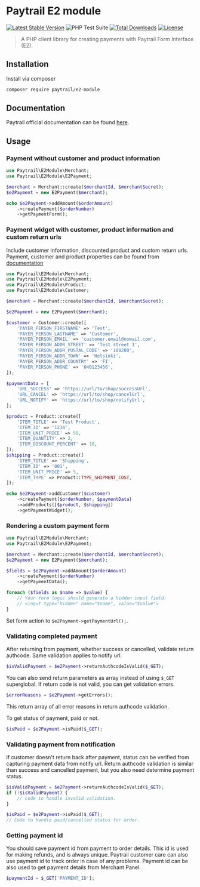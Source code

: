 # Paytrail E2 module

[![Latest Stable Version](https://poser.pugx.org/paytrail/e2-module/v/stable)](https://packagist.org/packages/paytrail/e2-module)
![PHP Test Suite](https://github.com/paytrail/e2-module/workflows/PHP%20Test%20Suite/badge.svg)
[![Total Downloads](https://poser.pugx.org/paytrail/e2-module/downloads)](https://packagist.org/packages/paytrail/e2-module)
[![License](https://poser.pugx.org/paytrail/e2-module/license)](https://packagist.org/packages/paytrail/e2-module)

> A PHP client library for creating payments with Paytrail Form Interface (E2).

## Installation
Install via composer

```bash
composer require paytrail/e2-module
```

## Documentation

Paytrail official documentation can be found [here][docs].

## Usage

### Payment without customer and product information

```php
use Paytrail\E2Module\Merchant;
use Paytrail\E2Module\E2Payment;

$merchant = Merchant::create($merchantId, $merchantSecret);
$e2Payment = new E2Payment($merchant);

echo $e2Payment->addAmount($orderAmount)
    ->createPayment($orderNumber)
    ->getPaymentForm();
```

### Payment widget with customer, product information and custom return urls

Include customer information, discounted product and custom return urls.
Payment, customer and product properties can be found from [documentation][docs]

```php
use Paytrail\E2Module\Merchant;
use Paytrail\E2Module\E2Payment;
use Paytrail\E2Module\Product;
use Paytrail\E2Module\Customer;

$merchant = Merchant::create($merchantId, $merchantSecret);

$e2Payment = new E2Payment($merchant);

$customer = Customer::create([
    'PAYER_PERSON_FIRSTNAME' => 'Test',
    'PAYER_PERSON_LASTNAME' => 'Customer',
    'PAYER_PERSON_EMAIL' => 'customer.email@nomail.com',
    'PAYER_PERSON_ADDR_STREET' => 'Test street 1',
    'PAYER_PERSON_ADDR_POSTAL_CODE' => '100200',
    'PAYER_PERSON_ADDR_TOWN' => 'Helsinki',
    'PAYER_PERSON_ADDR_COUNTRY' => 'FI',
    'PAYER_PERSON_PHONE' => '040123456',
]);

$paymentData = [
    'URL_SUCCESS' => 'https://url/to/shop/successUrl',
    'URL_CANCEL' => 'https://url/to/shop/cancelUrl',
    'URL_NOTIFY' => 'https://url/to/shop/notifyUrl',
];

$product = Product::create([
    'ITEM_TITLE' => 'Test Product',
    'ITEM_ID' => '1234',
    'ITEM_UNIT_PRICE' => 50,
    'ITEM_QUANTITY' => 2,
    'ITEM_DISCOUNT_PERCENT' => 10,
]);
$shipping = Product::create([
    'ITEM_TITLE' => 'Shipping',
    'ITEM_ID' => '001',
    'ITEM_UNIT_PRICE' => 5,
    'ITEM_TYPE' => Product::TYPE_SHIPMENT_COST,
]);

echo $e2Payment->addCustomer($customer)
    ->createPayment($orderNumber, $paymentData)
    ->addProducts([$product, $shipping])
    ->getPaymentWidget();
```

### Rendering a custom payment form

```php
use Paytrail\E2Module\Merchant;
use Paytrail\E2Module\E2Payment;

$merchant = Merchant::create($merchantId, $merchantSecret);
$e2Payment = new E2Payment($merchant);

$fields = $e2Payment->addAmount($orderAmount)
    ->createPayment($orderNumber)
    ->getPaymentData();

foreach ($fields as $name => $value) {
    // Your form logic should generate a hidden input field:
    // <input type="hidden" name="$name", value="$value">
}
```

Set form action to `$e2Payment->getPaymentUrl();`.

### Validating completed payment

After returning from payment, whether success or cancelled, validate return authcode. Same validation applies to notify url.

```php
$isValidPayment = $e2Payment->returnAuthcodeIsValid($_GET);
```

You can also send return parameters as array instead of using `$_GET` superglobal.
If return code is not valid, you can get validation errors.

```php
$errorReasons = $e2Payment->getErrors();
```
This return array of all error reasons in return authcode validation.

To get status of payment, paid or not.

```php
$isPaid = $e2Payment->isPaid($_GET);
```

### Validating payment from notification
If customer doesn't return back after payment, status can be verified from capturing payment data from notify url.
Return authcode validation is similar than success and cancelled payment, but you also need determine payment status.

```php
$isValidPayment = $e2Payment->returnAuthcodeIsValid($_GET);
if (!$isValidPayment) {
    // code to handle invalid validation.
}

$isPaid = $e2Payment->isPaid($_GET);
// Code to handle paid/cancelled status for order.
```

### Getting payment id
You should save payment id from payment to order details. This id is used for making refunds, and is always unique. Paytrail customer care can also use payment id to track order in case of any problems. Payment id can be also used to get payment details from Merchant Panel.
```php
$paymentId = $_GET['PAYMENT_ID'];
```

[docs]: https://docs.paytrail.com
